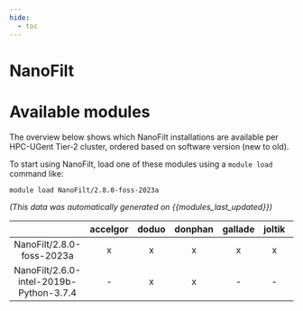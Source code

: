 ```yaml
---
hide:
  - toc
---
```


NanoFilt
========

# Available modules


The overview below shows which NanoFilt installations are available per HPC-UGent Tier-2 cluster, ordered based on software version (new to old).

To start using NanoFilt, load one of these modules using a `module load` command like:

```shell
module load NanoFilt/2.8.0-foss-2023a
```

*(This data was automatically generated on {{modules_last_updated}})*  

| |accelgor|doduo|donphan|gallade|joltik|shinx|skitty|
| :---: | :---: | :---: | :---: | :---: | :---: | :---: | :---: |
|NanoFilt/2.8.0-foss-2023a|x|x|x|x|x|x|x|
|NanoFilt/2.6.0-intel-2019b-Python-3.7.4|-|x|x|-|-|-|-|
